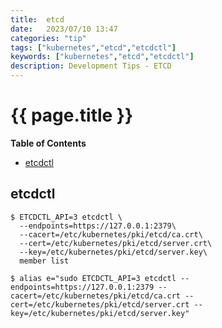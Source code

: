 ```yaml
---
title:  etcd
date:   2023/07/10 13:47
categories: "tip"
tags: ["kubernetes","etcd","etcdctl"]
keywords: ["kubernetes","etcd","etcdctl"]
description: Development Tips - ETCD
---
```


# {{ page.title }}

**Table of Contents**

* [etcdctl](#etcdctl)


## etcdctl

```
$ ETCDCTL_API=3 etcdctl \
  --endpoints=https://127.0.0.1:2379\
  --cacert=/etc/kubernetes/pki/etcd/ca.crt\
  --cert=/etc/kubernetes/pki/etcd/server.crt\
  --key=/etc/kubernetes/pki/etcd/server.key\
  member list
```

```
$ alias e="sudo ETCDCTL_API=3 etcdctl --endpoints=https://127.0.0.1:2379 --cacert=/etc/kubernetes/pki/etcd/ca.crt --cert=/etc/kubernetes/pki/etcd/server.crt --key=/etc/kubernetes/pki/etcd/server.key"
```
